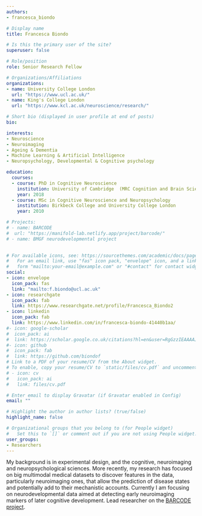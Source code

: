 ```yaml
---
authors:
- francesca_biondo

# Display name
title: Francesca Biondo

# Is this the primary user of the site?
superuser: false

# Role/position
role: Senior Research Fellow

# Organizations/Affiliations
organizations:
- name: University College London
  url: "https://www.ucl.ac.uk/"
- name: King's College London
  url: "https://www.kcl.ac.uk/neuroscience/research/"

# Short bio (displayed in user profile at end of posts)
bio: 

interests:
- Neuroscience
- Neuroimaging
- Ageing & Dementia
- Machine Learning & Artificial Intelligence
- Neuropsychology, Developmental & Cognitive psychology

education:
  courses:
  - course: PhD in Cognitive Neuroscience
    institution: University of Cambridge  (MRC Cognition and Brain Sciences Unit)
    year: 2018
  - course: MSc in Cognitive Neuroscience and Neuropsychology
    institution: Birkbeck College and University College London
    year: 2010

# Projects:
# - name: BARCODE
#  url: "https://manifold-lab.netlify.app/project/barcode/"
# - name: BMGF neurodevelopmental project

  
# For available icons, see: https://sourcethemes.com/academic/docs/page-builder/#icons
#   For an email link, use "fas" icon pack, "envelope" icon, and a link in the
#   form "mailto:your-email@example.com" or "#contact" for contact widget.
social:
- icon: envelope
  icon_pack: fas
  link: "mailto:f.biondo@ucl.ac.uk"
- icon: researchgate
  icon_pack: fab
  link: https://www.researchgate.net/profile/Francesca_Biondo2
- icon: linkedin
  icon_pack: fab
  link: https://www.linkedin.com/in/francesca-biondo-41440b1aa/
#- icon: google-scholar
#  icon_pack: ai
#  link: https://scholar.google.co.uk/citations?hl=en&user=RgGzzIEAAAAJ
#- icon: github
#  icon_pack: fab
#  link: https://github.com/biondof
# Link to a PDF of your resume/CV from the About widget.
# To enable, copy your resume/CV to `static/files/cv.pdf` and uncomment the lines below.
# - icon: cv
#   icon_pack: ai
#   link: files/cv.pdf

# Enter email to display Gravatar (if Gravatar enabled in Config)
email: ""

# Highlight the author in author lists? (true/false)
highlight_name: false

# Organizational groups that you belong to (for People widget)
#   Set this to `[]` or comment out if you are not using People widget.
user_groups:
- Researchers
---
```


My background is in experimental design, and the cognitive, neuroimaging and neuropsychological sciences. More recently, my research has focused on big multimodal medical datasets to discover features in the data, particularly neuroimaging ones, that allow the prediction of disease states and potentially add to their mechanistic accounts. Currently I am focusing on neurodevelopmental data aimed at detecting early neuroimaging markers of later cognitive development. Lead researcher on the [BARCODE project](https://manifold-lab.netlify.app/project/barcode/).
